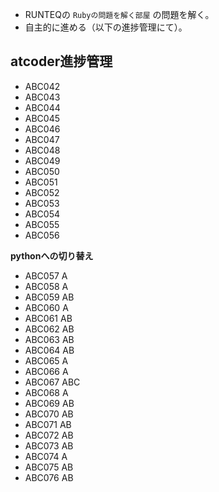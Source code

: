 - RUNTEQの `Rubyの問題を解く部屋` の問題を解く。
- 自主的に進める（以下の進捗管理にて）。


## atcoder進捗管理
- ABC042
- ABC043
- ABC044
- ABC045
- ABC046
- ABC047
- ABC048
- ABC049
- ABC050
- ABC051
- ABC052
- ABC053
- ABC054
- ABC055
- ABC056

**pythonへの切り替え**
- ABC057 A
- ABC058 A
- ABC059 AB
- ABC060 A
- ABC061 AB
- ABC062 AB
- ABC063 AB
- ABC064 AB
- ABC065 A
- ABC066 A
- ABC067 ABC
- ABC068 A
- ABC069 AB
- ABC070 AB
- ABC071 AB
- ABC072 AB
- ABC073 AB
- ABC074 A
- ABC075 AB
- ABC076 AB











